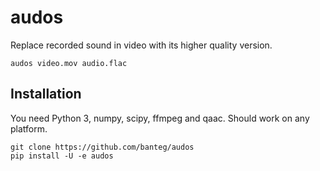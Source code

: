 # audos

Replace recorded sound in video with its higher quality version.

```
audos video.mov audio.flac
```

## Installation

You need Python 3, numpy, scipy, ffmpeg and qaac. Should work on any platform.

```
git clone https://github.com/banteg/audos
pip install -U -e audos
```
